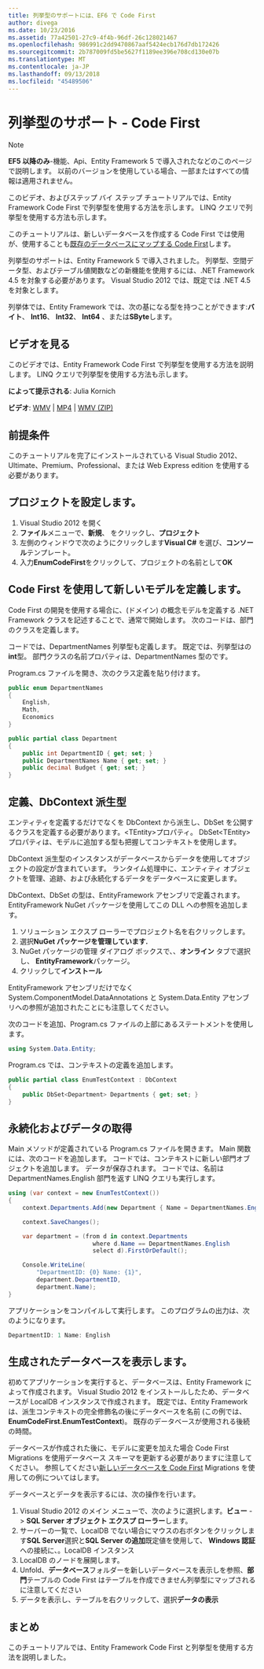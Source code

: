```yaml
---
title: 列挙型のサポートには、EF6 で Code First
author: divega
ms.date: 10/23/2016
ms.assetid: 77a42501-27c9-4f4b-96df-26c128021467
ms.openlocfilehash: 986991c2dd9470867aaf5424ecb176d7db172426
ms.sourcegitcommit: 2b787009fd5be5627f1189ee396e708cd130e07b
ms.translationtype: MT
ms.contentlocale: ja-JP
ms.lasthandoff: 09/13/2018
ms.locfileid: "45489506"
---
```

# <a name="enum-support---code-first"></a>列挙型のサポート - Code First
> [!NOTE]
> **EF5 以降のみ**-機能、Api、Entity Framework 5 で導入されたなどのこのページで説明します。 以前のバージョンを使用している場合、一部またはすべての情報は適用されません。

このビデオ、およびステップ バイ ステップ チュートリアルでは、Entity Framework Code First で列挙型を使用する方法を示します。 LINQ クエリで列挙型を使用する方法も示します。

このチュートリアルは、新しいデータベースを作成する Code First では使用が、使用することも[既存のデータベースにマップする Code First](~/ef6/modeling/code-first/workflows/existing-database.md)します。

列挙型のサポートは、Entity Framework 5 で導入されました。 列挙型、空間データ型、およびテーブル値関数などの新機能を使用するには、.NET Framework 4.5 を対象する必要があります。 Visual Studio 2012 では、既定では .NET 4.5 を対象とします。

列挙体では、Entity Framework では、次の基になる型を持つことができます:**バイト**、 **Int16**、 **Int32**、 **Int64** 、または**SByte**します。

## <a name="watch-the-video"></a>ビデオを見る
このビデオでは、Entity Framework Code First で列挙型を使用する方法を説明します。 LINQ クエリで列挙型を使用する方法も示します。

**によって提示される**: Julia Kornich

**ビデオ**: [WMV](http://download.microsoft.com/download/A/5/8/A583DEE8-FD5C-47EE-A4E1-966DDF39D1DA/HDI-ITPro-MSDN-winvideo-enumwithcodefirst.wmv) | [MP4](http://download.microsoft.com/download/A/5/8/A583DEE8-FD5C-47EE-A4E1-966DDF39D1DA/HDI-ITPro-MSDN-mp4video-enumwithcodefirst.m4v) | [WMV (ZIP)](http://download.microsoft.com/download/A/5/8/A583DEE8-FD5C-47EE-A4E1-966DDF39D1DA/HDI-ITPro-MSDN-winvideo-enumwithcodefirst.zip)

## <a name="pre-requisites"></a>前提条件

このチュートリアルを完了にインストールされている Visual Studio 2012、Ultimate、Premium、Professional、または Web Express edition を使用する必要があります。

 

## <a name="set-up-the-project"></a>プロジェクトを設定します。

1.  Visual Studio 2012 を開く
2.  **ファイル**メニューで、**新規**、 をクリックし、**プロジェクト**
3.  左側のウィンドウで次のようにクリックします**Visual C\#** を選び、**コンソール**テンプレート。
4.  入力**EnumCodeFirst**をクリックして、プロジェクトの名前として**OK**

## <a name="define-a-new-model-using-code-first"></a>Code First を使用して新しいモデルを定義します。

Code First の開発を使用する場合に、(ドメイン) の概念モデルを定義する .NET Framework クラスを記述することで、通常で開始します。 次のコードは、部門のクラスを定義します。

コードでは、DepartmentNames 列挙型も定義します。 既定では、列挙型はの**int**型。 部門クラスの名前プロパティは、DepartmentNames 型のです。

Program.cs ファイルを開き、次のクラス定義を貼り付けます。

``` csharp
public enum DepartmentNames
{
    English,
    Math,
    Economics
}     

public partial class Department
{
    public int DepartmentID { get; set; }
    public DepartmentNames Name { get; set; }
    public decimal Budget { get; set; }
}
```
 

## <a name="define-the-dbcontext-derived-type"></a>定義、DbContext 派生型

エンティティを定義するだけでなくを DbContext から派生し、DbSet を公開するクラスを定義する必要があります。&lt;TEntity&gt;プロパティ。 DbSet&lt;TEntity&gt;プロパティは、モデルに追加する型も把握してコンテキストを使用します。

DbContext 派生型のインスタンスがデータベースからデータを使用してオブジェクトの設定が含まれています。 ランタイム処理中に、エンティティ オブジェクトを管理、追跡、および永続化するデータをデータベースに変更します。

DbContext、DbSet の型は、EntityFramework アセンブリで定義されます。 EntityFramework NuGet パッケージを使用してこの DLL への参照を追加します。

1.  ソリューション エクスプ ローラーでプロジェクト名を右クリックします。
2.  選択**NuGet パッケージを管理しています.**
3.  NuGet パッケージの管理 ダイアログ ボックスで、、**オンライン** タブで選択し、 **EntityFramework**パッケージ。
4.  クリックして**インストール**

EntityFramework アセンブリだけでなく System.ComponentModel.DataAnnotations と System.Data.Entity アセンブリへの参照が追加されたことにも注意してください。

次のコードを追加、Program.cs ファイルの上部にあるステートメントを使用します。

``` csharp
using System.Data.Entity;
```

Program.cs では、コンテキストの定義を追加します。 

``` csharp
public partial class EnumTestContext : DbContext
{
    public DbSet<Department> Departments { get; set; }
}
```
 

## <a name="persist-and-retrieve-data"></a>永続化およびデータの取得

Main メソッドが定義されている Program.cs ファイルを開きます。 Main 関数には、次のコードを追加します。 コードでは、コンテキストに新しい部門オブジェクトを追加します。 データが保存されます。 コードでは、名前は DepartmentNames.English 部門を返す LINQ クエリも実行します。

``` csharp
using (var context = new EnumTestContext())
{
    context.Departments.Add(new Department { Name = DepartmentNames.English });

    context.SaveChanges();

    var department = (from d in context.Departments
                        where d.Name == DepartmentNames.English
                        select d).FirstOrDefault();

    Console.WriteLine(
        "DepartmentID: {0} Name: {1}",
        department.DepartmentID,  
        department.Name);
}
```

アプリケーションをコンパイルして実行します。 このプログラムの出力は、次のようになります。

``` csharp
DepartmentID: 1 Name: English
```
 

## <a name="view-the-generated-database"></a>生成されたデータベースを表示します。

初めてアプリケーションを実行すると、データベースは、Entity Framework によって作成されます。 Visual Studio 2012 をインストールしたため、データベースが LocalDB インスタンスで作成されます。 既定では、Entity Framework は、派生コンテキストの完全修飾名の後にデータベースを名前 (この例では、 **EnumCodeFirst.EnumTestContext**)。 既存のデータベースが使用される後続の時間。  

データベースが作成された後に、モデルに変更を加えた場合 Code First Migrations を使用データベース スキーマを更新する必要がありますに注意してください。 参照してください[新しいデータベースを Code First](~/ef6/modeling/code-first/workflows/new-database.md) Migrations を使用しての例についてはします。

データベースとデータを表示するには、次の操作を行います。

1.  Visual Studio 2012 のメイン メニューで、次のように選択します。**ビュー**  - &gt; **SQL Server オブジェクト エクスプ ローラー**します。
2.  サーバーの一覧で、LocalDB でない場合にマウスの右ボタンをクリックします**SQL Server**選択と**SQL Server の追加**既定値を使用して、 **Windows 認証**への接続に、。LocalDB インスタンス
3.  LocalDB のノードを展開します。
4.  Unfold、**データベース**フォルダーを新しいデータベースを表示しを参照、**部門**テーブルの Code First はテーブルを作成できません列挙型にマップされるに注意してください
5.  データを表示し、テーブルを右クリックして、選択**データの表示**

## <a name="summary"></a>まとめ

このチュートリアルでは、Entity Framework Code First と列挙型を使用する方法を説明しました。 
